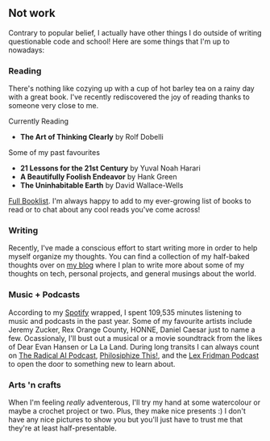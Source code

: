 ## Not work

Contrary to popular belief, I actually have other things I do outside of writing questionable code and school! Here are some things that I'm up to nowadays:
### Reading
There's nothing like cozying up with a cup of hot barley tea on a rainy day with a great book. I've recently rediscovered the joy of reading thanks to someone very close to me.

Currently Reading
* **The Art of Thinking Clearly** by Rolf Dobelli

Some of my past favourites
* **21 Lessons for the 21st Century** by Yuval Noah Harari
* **A Beautifully Foolish Endeavor** by Hank Green
* **The Uninhabitable Earth** by David Wallace-Wells

[Full Booklist](/books). I'm always happy to add to my ever-growing list of books to read or to chat about any cool reads you've come across!

### Writing
Recently, I've made a conscious effort to start writing more in order to help myself organize my thoughts. You can find a collection of my half-baked thoughts over on [my blog](https://blog.jzhao.xyz/) where I plan to write more about some of my thoughts on tech, personal projects, and general musings about the world.

### Music + Podcasts
According to my [Spotify](https://open.spotify.com/user/notecho?si=9bKqHkhLQFenGqlXza2F2Q) wrapped, I spent 109,535 minutes listening to music and podcasts in the past year. Some of my favourite artists include Jeremy Zucker, Rex Orange County, HONNE, Daniel Caesar just to name a few. Ocassionaly, I'll bust out a musical or a movie soundtrack from the likes of Dear Evan Hansen or La La Land. During long transits I can always count on [The Radical AI Podcast](https://www.radicalai.org/), [Philosiphize This!](https://www.philosophizethis.org/), and the [Lex Fridman Podcast](https://lexfridman.com/podcast/) to open the door to something new to learn about.

### Arts 'n crafts
When I'm feeling *really* adventerous, I'll try my hand at some watercolour or maybe a crochet project or two. Plus, they make nice presents :) I don't have any nice pictures to show you but you'll just have to trust me that they're at least half-presentable.